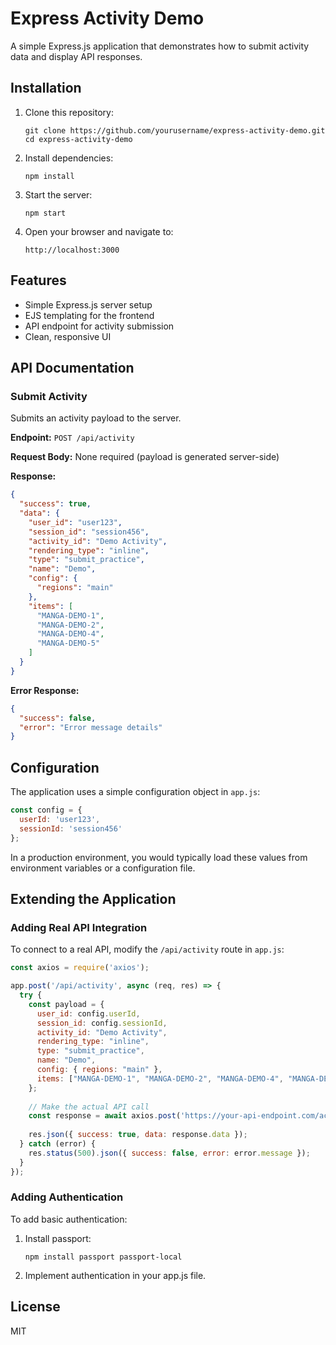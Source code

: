 # Express Activity Demo

A simple Express.js application that demonstrates how to submit activity data and display API responses.

## Installation

1. Clone this repository:
   ```
   git clone https://github.com/yourusername/express-activity-demo.git
   cd express-activity-demo
   ```

2. Install dependencies:
   ```
   npm install
   ```

3. Start the server:
   ```
   npm start
   ```

4. Open your browser and navigate to:
   ```
   http://localhost:3000
   ```

## Features

- Simple Express.js server setup
- EJS templating for the frontend
- API endpoint for activity submission
- Clean, responsive UI

## API Documentation

### Submit Activity

Submits an activity payload to the server.

**Endpoint:** `POST /api/activity`

**Request Body:** None required (payload is generated server-side)

**Response:**
```json
{
  "success": true,
  "data": {
    "user_id": "user123",
    "session_id": "session456",
    "activity_id": "Demo Activity",
    "rendering_type": "inline",
    "type": "submit_practice",
    "name": "Demo",
    "config": {
      "regions": "main"
    },
    "items": [
      "MANGA-DEMO-1",
      "MANGA-DEMO-2",
      "MANGA-DEMO-4",
      "MANGA-DEMO-5"
    ]
  }
}
```

**Error Response:**
```json
{
  "success": false,
  "error": "Error message details"
}
```

## Configuration

The application uses a simple configuration object in `app.js`:

```javascript
const config = {
  userId: 'user123',
  sessionId: 'session456'
};
```

In a production environment, you would typically load these values from environment variables or a configuration file.

## Extending the Application

### Adding Real API Integration

To connect to a real API, modify the `/api/activity` route in `app.js`:

```javascript
const axios = require('axios');

app.post('/api/activity', async (req, res) => {
  try {
    const payload = {
      user_id: config.userId,
      session_id: config.sessionId,
      activity_id: "Demo Activity",
      rendering_type: "inline",
      type: "submit_practice",
      name: "Demo",
      config: { regions: "main" },
      items: ["MANGA-DEMO-1", "MANGA-DEMO-2", "MANGA-DEMO-4", "MANGA-DEMO-5"]
    };
    
    // Make the actual API call
    const response = await axios.post('https://your-api-endpoint.com/activity', payload);
    
    res.json({ success: true, data: response.data });
  } catch (error) {
    res.status(500).json({ success: false, error: error.message });
  }
});
```

### Adding Authentication

To add basic authentication:

1. Install passport:
   ```
   npm install passport passport-local
   ```

2. Implement authentication in your app.js file.

## License

MIT
